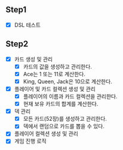 ## Step1
- [x] DSL 테스트

## Step2
- [x] 카드 생성 및 관리
  - [x] 카드의 값을 생성하고 관리한다.
  - [x] Ace는 1 또는 11로 계산한다.
  - [x] King, Queen, Jack은 10으로 계산한다.
- [x] 플레이어 및 카드 컬렉션 생성 및 관리
  - [x] 플레이어의 이름과 카드 컬렉션을 관리한다.
  - [x] 현재 보유 카드의 합계를 계산한다.
- [x] 덱 관리
  - [x] 모든 카드(52장)를 생성하고 관리한다.
  - [x] 덱에서 랜덤으로 카드를 뽑을 수 있다.
- [x] 플레이어 컬렉션 생성 및 관리
- [x] 게임 진행 로직
